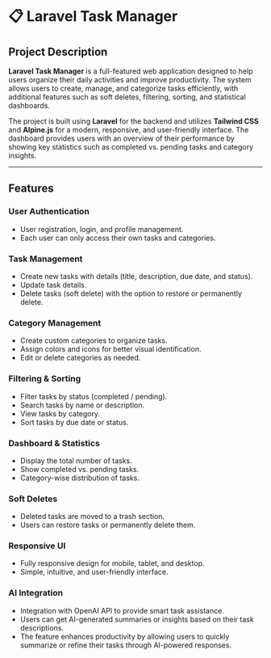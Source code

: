 # 📋 Laravel Task Manager

##   Project Description

**Laravel Task Manager** is a full-featured web application designed to help users organize their daily activities and improve productivity. The system allows users to create, manage, and categorize tasks efficiently, with additional features such as soft deletes, filtering, sorting, and statistical dashboards.

The project is built using **Laravel** for the backend and utilizes **Tailwind CSS** and **Alpine.js** for a modern, responsive, and user-friendly interface. The dashboard provides users with an overview of their performance by showing key statistics such as completed vs. pending tasks and category insights.

---

##   Features

###   User Authentication

* User registration, login, and profile management.
* Each user can only access their own tasks and categories.

###   Task Management

* Create new tasks with details (title, description, due date, and status).
* Update task details.
* Delete tasks (soft delete) with the option to restore or permanently delete.

###   Category Management

* Create custom categories to organize tasks.
* Assign colors and icons for better visual identification.
* Edit or delete categories as needed.

###   Filtering & Sorting

* Filter tasks by status (completed / pending).
* Search tasks by name or description.
* View tasks by category.
* Sort tasks by due date or status.

###   Dashboard & Statistics

* Display the total number of tasks.
* Show completed vs. pending tasks.
* Category-wise distribution of tasks.

###   Soft Deletes

* Deleted tasks are moved to a trash section.
* Users can restore tasks or permanently delete them.

###   Responsive UI

* Fully responsive design for mobile, tablet, and desktop.
* Simple, intuitive, and user-friendly interface.
  
###  AI Integration

* Integration with OpenAI API to provide smart task assistance.
* Users can get AI-generated summaries or insights based on their task descriptions.
* The feature enhances productivity by allowing users to quickly summarize or refine their tasks through AI-powered responses.

  
